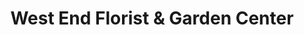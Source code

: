 ---
title: "West End Florist & Garden Center"
url: /evanston/west-end-florist-and-garden-center/
shop: garden centre
---